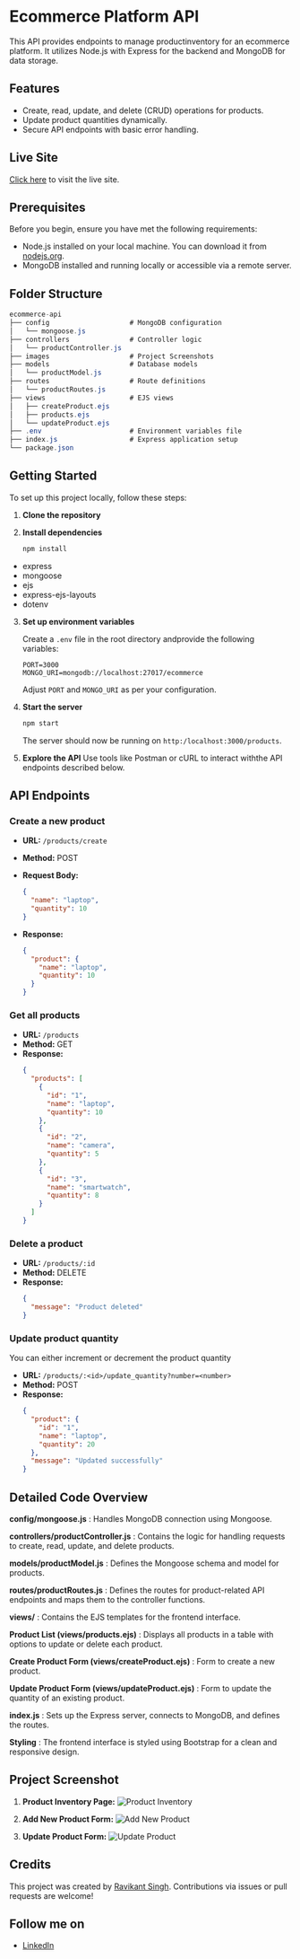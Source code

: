 # Ecommerce Platform API

This API provides endpoints to manage productinventory for an ecommerce platform.
It utilizes Node.js with Express for the backend and MongoDB for data storage.

## Features

- Create, read, update, and delete (CRUD) operations for products.
- Update product quantities dynamically.
- Secure API endpoints with basic error handling.

## Live Site
[Click here](https://ecommerce-api-t8ix.onrender.com/products) to visit the live site.

## Prerequisites

Before you begin, ensure you have met the following requirements:

- Node.js installed on your local machine. You can download it from [nodejs.org](https://nodejs.org/).
- MongoDB installed and running locally or accessible via a remote server.

## Folder Structure

```csharp
ecommerce-api
├── config                    # MongoDB configuration
│   └── mongoose.js
├── controllers               # Controller logic
│   └── productController.js
├── images                    # Project Screenshots
├── models                    # Database models
│   └── productModel.js
├── routes                    # Route definitions
│   └── productRoutes.js
├── views                     # EJS views
│   ├── createProduct.ejs
│   ├── products.ejs
│   └── updateProduct.ejs
├── .env                      # Environment variables file
├── index.js                  # Express application setup
└── package.json
```

## Getting Started

To set up this project locally, follow these steps:

1. **Clone the repository**

2. **Install dependencies**
   ```bash
   npm install
   ```

- express
- mongoose
- ejs
- express-ejs-layouts
- dotenv

3. **Set up environment variables**

   Create a `.env` file in the root directory andprovide the following variables:

   ```plaintext
   PORT=3000
   MONGO_URI=mongodb://localhost:27017/ecommerce
   ```

   Adjust `PORT` and `MONGO_URI` as per your configuration.

4. **Start the server**

   ```bash
   npm start
   ```

   The server should now be running on `http:/localhost:3000/products`.

5. **Explore the API**
   Use tools like Postman or cURL to interact withthe API endpoints described below.

## API Endpoints

### Create a new product

- **URL:** `/products/create`
- **Method:** POST
- **Request Body:**

  ```json
  {
    "name": "laptop",
    "quantity": 10
  }
  ```

- **Response:**
  ```json
  {
    "product": {
      "name": "laptop",
      "quantity": 10
    }
  }
  ```

### Get all products

- **URL:** `/products`
- **Method:** GET
- **Response:**
  ```json
  {
    "products": [
      {
        "id": "1",
        "name": "laptop",
        "quantity": 10
      },
      {
        "id": "2",
        "name": "camera",
        "quantity": 5
      },
      {
        "id": "3",
        "name": "smartwatch",
        "quantity": 8
      }
    ]
  }
  ```

### Delete a product

- **URL:** `/products/:id`
- **Method:** DELETE
- **Response:**
  ```json
  {
    "message": "Product deleted"
  }
  ```

### Update product quantity

You can either increment or decrement the product quantity

- **URL:** `/products/:<id>/update_quantity?number=<number>`
- **Method:** POST
- **Response:**
  ```json
  {
    "product": {
      "id": "1",
      "name": "laptop",
      "quantity": 20
    },
    "message": "Updated successfully"
  }
  ```

## Detailed Code Overview

**config/mongoose.js** : Handles MongoDB connection using Mongoose.

**controllers/productController.js** : Contains the logic for handling requests to create, read, update, and delete products.

**models/productModel.js** : Defines the Mongoose schema and model for products.

**routes/productRoutes.js** : Defines the routes for product-related API endpoints and maps them to the controller functions.

**views/** : Contains the EJS templates for the frontend interface.

**Product List (views/products.ejs)** : Displays all products in a table with options to update or delete each product.

**Create Product Form (views/createProduct.ejs)** : Form to create a new product.

**Update Product Form (views/updateProduct.ejs)** : Form to update the quantity of an existing product.

**index.js** : Sets up the Express server, connects to MongoDB, and defines the routes.

**Styling** : The frontend interface is styled using Bootstrap for a clean and responsive design.

## Project Screenshot

1. **Product Inventory Page:**
   ![Product Inventory](images/productsInventoryPage.PNG)

2. **Add New Product Form:**
   ![Add New Product](images/addNewProductPage.PNG)
3. **Update Product Form:**
   ![Update Product](images/updateProductPage.PNG)

## Credits

This project was created by [Ravikant Singh](https://github.com/ravikantsingh12). Contributions via issues or pull requests are welcome!

## Follow me on

- [LinkedIn](https://www.linkedin.com/in/ravikant-singh-327a98241)
